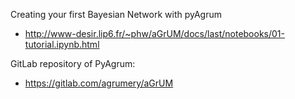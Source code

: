 Creating your first Bayesian Network with pyAgrum
 * http://www-desir.lip6.fr/~phw/aGrUM/docs/last/notebooks/01-tutorial.ipynb.html

GitLab repository of PyAgrum:
 * https://gitlab.com/agrumery/aGrUM
